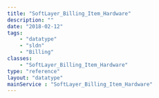 ```yaml
---
title: "SoftLayer_Billing_Item_Hardware"
description: ""
date: "2018-02-12"
tags:
    - "datatype"
    - "sldn"
    - "Billing"
classes:
    - "SoftLayer_Billing_Item_Hardware"
type: "reference"
layout: "datatype"
mainService : "SoftLayer_Billing_Item_Hardware"
---
```

